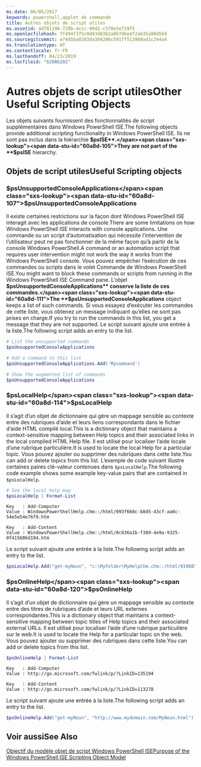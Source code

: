 ```yaml
---
ms.date: 06/05/2017
keywords: powershell,applet de commande
title: Autres objets de script utiles
ms.assetid: 4d781196-720b-4ccc-90d2-c570e5e719f5
ms.openlocfilehash: ff494f375c0d43d83b2a067dbe4f2ab35a90d564
ms.sourcegitcommit: e7445ba8203da304286c591ff513900ad1c244a4
ms.translationtype: HT
ms.contentlocale: fr-FR
ms.lasthandoff: 04/23/2019
ms.locfileid: "62086202"
---
```

# <a name="other-useful-scripting-objects"></a><span data-ttu-id="60a8d-103">Autres objets de script utiles</span><span class="sxs-lookup"><span data-stu-id="60a8d-103">Other Useful Scripting Objects</span></span>

<span data-ttu-id="60a8d-104">Les objets suivants fournissent des fonctionnalités de script supplémentaires dans Windows PowerShell ISE.</span><span class="sxs-lookup"><span data-stu-id="60a8d-104">The following objects provide additional scripting functionality in Windows PowerShell ISE.</span></span> <span data-ttu-id="60a8d-105">Ils ne sont pas inclus dans la hiérarchie **$psISE**.</span><span class="sxs-lookup"><span data-stu-id="60a8d-105">They are not part of the **$psISE** hierarchy.</span></span>

## <a name="useful-scripting-objects"></a><span data-ttu-id="60a8d-106">Objets de script utiles</span><span class="sxs-lookup"><span data-stu-id="60a8d-106">Useful Scripting objects</span></span>

### <a name="psunsupportedconsoleapplications"></a><span data-ttu-id="60a8d-107">$psUnsupportedConsoleApplications</span><span class="sxs-lookup"><span data-stu-id="60a8d-107">$psUnsupportedConsoleApplications</span></span>

<span data-ttu-id="60a8d-108">Il existe certaines restrictions sur la façon dont Windows PowerShell ISE interagit avec les applications de console.</span><span class="sxs-lookup"><span data-stu-id="60a8d-108">There are some limitations on how Windows PowerShell ISE interacts with console applications.</span></span> <span data-ttu-id="60a8d-109">Une commande ou un script d’automatisation qui nécessite l’intervention de l’utilisateur peut ne pas fonctionner de la même façon qu’à partir de la console Windows PowerShell.</span><span class="sxs-lookup"><span data-stu-id="60a8d-109">A command or an automation script that requires user intervention might not work the way it works from the Windows PowerShell console.</span></span> <span data-ttu-id="60a8d-110">Vous pouvez empêcher l’exécution de ces commandes ou scripts dans le volet Commande de Windows PowerShell ISE.</span><span class="sxs-lookup"><span data-stu-id="60a8d-110">You might want to block these commands or scripts from running in the Windows PowerShell ISE Command pane.</span></span> <span data-ttu-id="60a8d-111">L’objet **$psUnsupportedConsoleApplications** conserve la liste de ces commandes.</span><span class="sxs-lookup"><span data-stu-id="60a8d-111">The **$psUnsupportedConsoleApplications** object keeps a list of such commands.</span></span> <span data-ttu-id="60a8d-112">Si vous essayez d’exécuter les commandes de cette liste, vous obtenez un message indiquant qu’elles ne sont pas prises en charge.</span><span class="sxs-lookup"><span data-stu-id="60a8d-112">If you try to run the commands in this list, you get a message that they are not supported.</span></span> <span data-ttu-id="60a8d-113">Le script suivant ajoute une entrée à la liste.</span><span class="sxs-lookup"><span data-stu-id="60a8d-113">The following script adds an entry to the list.</span></span>

```powershell
# List the unsupported commands
$psUnsupportedConsoleApplications

# Add a command to this list
$psUnsupportedConsoleApplications.Add('Mycommand')

# Show the augmented list of commands
$psUnsupportedConsoleApplications
```

### <a name="pslocalhelp"></a><span data-ttu-id="60a8d-114">$psLocalHelp</span><span class="sxs-lookup"><span data-stu-id="60a8d-114">$psLocalHelp</span></span>

<span data-ttu-id="60a8d-115">Il s’agit d’un objet de dictionnaire qui gère un mappage sensible au contexte entre des rubriques d’aide et leurs liens correspondants dans le fichier d’aide HTML compilé local.</span><span class="sxs-lookup"><span data-stu-id="60a8d-115">This is a dictionary object that maintains a context-sensitive mapping between Help topics and their associated links in the local compiled HTML Help file.</span></span> <span data-ttu-id="60a8d-116">Il est utilisé pour localiser l’aide locale d’une rubrique particulière.</span><span class="sxs-lookup"><span data-stu-id="60a8d-116">It is used to locate the local Help for a particular topic.</span></span> <span data-ttu-id="60a8d-117">Vous pouvez ajouter ou supprimer des rubriques dans cette liste.</span><span class="sxs-lookup"><span data-stu-id="60a8d-117">You can add or delete topics from this list.</span></span> <span data-ttu-id="60a8d-118">L’exemple de code suivant illustre certaines paires clé-valeur contenues dans `$psLocalHelp`.</span><span class="sxs-lookup"><span data-stu-id="60a8d-118">The following code example shows some example key-value pairs that are contained in `$psLocalHelp`.</span></span>

```powershell
# See the local help map
$psLocalHelp | Format-List
```

```output
Key   : Add-Computer
Value : WindowsPowerShellHelp.chm::/html/093f660c-b8d5-43cf-aa0c-54e5e54e76f9.htm

Key   : Add-Content
Value : WindowsPowerShellHelp.chm::/html/0c836a1b-f389-4e9a-9325-0f415686d194.htm
```

<span data-ttu-id="60a8d-119">Le script suivant ajoute une entrée à la liste.</span><span class="sxs-lookup"><span data-stu-id="60a8d-119">The following script adds an entry to the list.</span></span>

```powershell
$psLocalHelp.Add("get-myNoun", "c:\MyFolder\MyHelpChm.chm::/html/0198854a-1298-57ae-aa0c-87b5e5a84712.htm")
```

### <a name="psonlinehelp"></a><span data-ttu-id="60a8d-120">$psOnlineHelp</span><span class="sxs-lookup"><span data-stu-id="60a8d-120">$psOnlineHelp</span></span>

<span data-ttu-id="60a8d-121">Il s’agit d’un objet de dictionnaire qui gère un mappage sensible au contexte entre des titres de rubriques d’aide et leurs URL externes correspondantes.</span><span class="sxs-lookup"><span data-stu-id="60a8d-121">This is a dictionary object that maintains a context-sensitive mapping between topic titles of Help topics and their associated external URLs.</span></span> <span data-ttu-id="60a8d-122">Il est utilisé pour localiser l’aide d’une rubrique particulière sur le web.</span><span class="sxs-lookup"><span data-stu-id="60a8d-122">It is used to locate the Help for a particular topic on the web.</span></span> <span data-ttu-id="60a8d-123">Vous pouvez ajouter ou supprimer des rubriques dans cette liste.</span><span class="sxs-lookup"><span data-stu-id="60a8d-123">You can add or delete topics from this list.</span></span>

```powershell
$psOnlineHelp | Format-List
```

```output
Key   : Add-Computer
Value : http://go.microsoft.com/fwlink/p/?LinkID=135194

Key   : Add-Content
Value : http://go.microsoft.com/fwlink/p/?LinkID=113278
```

<span data-ttu-id="60a8d-124">Le script suivant ajoute une entrée à la liste.</span><span class="sxs-lookup"><span data-stu-id="60a8d-124">The following script adds an entry to the list.</span></span>

```powershell
$psOnlineHelp.Add("get-myNoun", "http://www.mydomain.com/MyNoun.html")
```

## <a name="see-also"></a><span data-ttu-id="60a8d-125">Voir aussi</span><span class="sxs-lookup"><span data-stu-id="60a8d-125">See Also</span></span>

[<span data-ttu-id="60a8d-126">Objectif du modèle objet de script Windows PowerShell ISE</span><span class="sxs-lookup"><span data-stu-id="60a8d-126">Purpose of the Windows PowerShell ISE Scripting Object Model</span></span>](../components/ise/object-model/Purpose-of-the-Windows-PowerShell-ISE-Scripting-Object-Model.md)